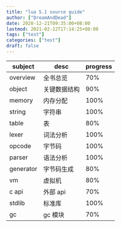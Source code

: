 ```yaml
---
title: "lua 5.1 source guide"
author: ["DreamAndDead"]
date: 2020-12-21T09:35:00+08:00
lastmod: 2021-02-22T17:14:25+08:00
tags: ["test"]
categories: ["test"]
draft: false
---
```


| subject   | desc   | progress |
|-----------|--------|----------|
| overview  | 全书总览 | 70%      |
| object    | 关键数据结构 | 90%      |
| memory    | 内存分配 | 100%     |
| string    | 字符串 | 100%     |
| table     | 表     | 80%      |
| lexer     | 词法分析 | 100%     |
| opcode    | 字节码 | 100%     |
| parser    | 语法分析 | 100%     |
| generator | 字节码生成 | 80%      |
| vm        | 虚拟机 | 80%      |
| c api     | 外部 api | 70%      |
| stdlib    | 标准库 | 100%     |
| gc        | gc 模块 | 70%      |
